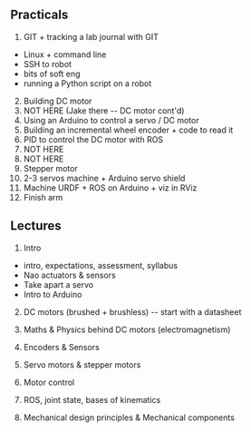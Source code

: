 

Practicals
----------

1. GIT + tracking a lab journal with GIT
  - Linux + command line
  - SSH to robot
  - bits of soft eng
  - running a Python script on a robot
2. Building DC motor
3. NOT HERE (Jake there -- DC motor cont'd)
4. Using an Arduino to control a servo / DC motor
5. Building an incremental wheel encoder + code to read it
6. PID to control the DC motor with ROS
7. NOT HERE
8. NOT HERE
9. Stepper motor
10. 2-3 servos machine + Arduino servo shield
11. Machine URDF + ROS on Arduino + viz in RViz
12. Finish arm

Lectures
--------



1. Intro
  - intro, expectations, assessment, syllabus
  - Nao actuators & sensors
  - Take apart a servo
  - Intro to Arduino

2. DC motors (brushed + brushless) -- start with a datasheet

3. Maths & Physics behind DC motors (electromagnetism)

4. Encoders & Sensors

5. Servo motors & stepper motors

6. Motor control

7. ROS, joint state, bases of kinematics

8. Mechanical design principles & Mechanical components

